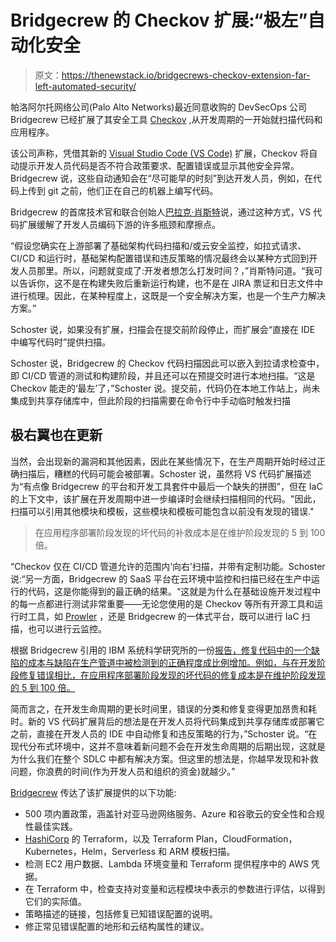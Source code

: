 # Bridgecrew 的 Checkov 扩展:“极左”自动化安全

> 原文：<https://thenewstack.io/bridgecrews-checkov-extension-far-left-automated-security/>

帕洛阿尔托网络公司(Palo Alto Networks)最近同意收购的 DevSecOps 公司 Bridgecrew 已经扩展了其安全工具 [Checkov](https://www.checkov.io/) ,从开发周期的一开始就扫描代码和应用程序。

该公司声称，凭借其新的 [Visual Studio Code (VS Code)](https://code.visualstudio.com/) 扩展，Checkov 将自动提示开发人员代码是否不符合政策要求、配置错误或显示其他安全异常。Bridgecrew 说，这些自动通知会在“尽可能早的时刻”到达开发人员，例如，在代码上传到 git 之前，他们正在自己的机器上编写代码。

Bridgecrew 的首席技术官和联合创始人[巴拉克·肖斯特](https://il.linkedin.com/in/barakschoster)说，通过这种方式，VS 代码扩展缓解了开发人员编码下游的许多瓶颈和摩擦点。

“假设您确实在上游部署了基础架构代码扫描和/或云安全监控，如拉式请求、CI/CD 和运行时，基础架构配置错误和违反策略的情况最终会以某种方式回到开发人员那里。所以，问题就变成了:开发者想怎么打发时间？，”肖斯特问道。“我可以告诉你，这不是在构建失败后重新运行构建，也不是在 JIRA 票证和日志文件中进行梳理。因此，在某种程度上，这既是一个安全解决方案，也是一个生产力解决方案。”

Schoster 说，如果没有扩展，扫描会在提交前阶段停止，而扩展会“直接在 IDE 中编写代码时”提供扫描。

Schoster 说，Bridgecrew 的 Checkov 代码扫描因此可以嵌入到拉请求检查中，即 CI/CD 管道的测试和构建阶段，并且还可以在预提交时进行本地扫描。“这是 Checkov 能走的‘最左’了，”Schoster 说。提交前，代码仍在本地工作站上，尚未集成到共享存储库中，但此阶段的扫描需要在命令行中手动临时触发扫描

## 极右翼也在更新

当然，会出现新的漏洞和其他因素，因此在某些情况下，在生产周期开始时经过正确扫描后，糟糕的代码可能会被部署。Schoster 说，虽然将 VS 代码扩展描述为“有点像 Bridgecrew 的平台和开发工具套件中最后一个缺失的拼图”，但在 IaC 的上下文中，该扩展在开发周期中进一步编译时会继续扫描相同的代码。"因此，扫描可以引用其他模块和模板，这些模块和模板可能包含以前没有发现的错误."

> 在应用程序部署阶段发现的坏代码的补救成本是在维护阶段发现的 5 到 100 倍。

“Checkov 仅在 CI/CD 管道允许的范围内‘向右’扫描，并带有定制功能。Schoster 说:“另一方面，Bridgecrew 的 SaaS 平台在云环境中监控和扫描已经在生产中运行的代码，这是你能得到的最正确的结果。“这就是为什么在基础设施开发过程中的每一点都进行测试非常重要——无论您使用的是 Checkov 等所有开源工具和运行时工具，如 [Prowler](https://github.com/toniblyx/prowler) ，还是 Bridgecrew 的一体式平台，既可以进行 IaC 扫描，也可以进行云监控。

根据 Bridgecrew 引用的 IBM 系统科学研究所的一份[报告，修复代码中的一个缺陷的成本与缺陷在生产管道中被检测到的正确程度成比例增加。例如，与在开发阶段修复错误相比，在应用程序部署阶段发现的坏代码的修复成本是在维护阶段发现的 5 到 100 倍。](https://gist.github.com/Morendil/ebfa32d10528af04e2ccb8995e3cb4a7)

简而言之，在开发生命周期的更长时间里，错误的分类和修复变得更加昂贵和耗时。新的 VS 代码扩展背后的想法是在开发人员将代码集成到共享存储库或部署它之前，直接在开发人员的 IDE 中自动修复和违反策略的行为，”Schoster 说。“在现代分布式环境中，这并不意味着新问题不会在开发生命周期的后期出现，这就是为什么我们在整个 SDLC 中都有解决方案。但这里的想法是，你越早发现和补救问题，你浪费的时间(作为开发人员和组织的资金)就越少。”

[Bridgecrew](https://bridgecrew.io/?utm_content=inline-mention) 传达了该扩展提供的以下功能:

*   500 项内置政策，涵盖针对亚马逊网络服务、Azure 和谷歌云的安全性和合规性最佳实践。
*   [HashiCorp](https://www.hashicorp.com/?utm_content=inline-mention) 的 Terraform，以及 Terraform Plan，CloudFormation，Kubernetes，Helm，Serverless 和 ARM 模板扫描。
*   检测 EC2 用户数据、Lambda 环境变量和 Terraform 提供程序中的 AWS 凭据。
*   在 Terraform 中，检查支持对变量和远程模块中表示的参数进行评估，以得到它们的实际值。
*   策略描述的链接，包括修复已知错误配置的说明。
*   修正常见错误配置的地形和云结构属性的建议。

<svg xmlns:xlink="http://www.w3.org/1999/xlink" viewBox="0 0 68 31" version="1.1"><title>Group</title> <desc>Created with Sketch.</desc></svg>
